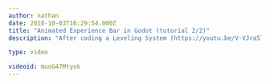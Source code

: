 ```yaml
---
author: nathan
date: 2018-10-03T16:29:54.000Z
title: "Animated Experience Bar in Godot (tutorial 2/2)"
description: "After coding a Leveling System (https://youtu.be/V-VJra5lrv0), we're going to design an animated progress bar that loops when a character levels up!"

type: video

videoid: muoG47Mtyok
---
```


